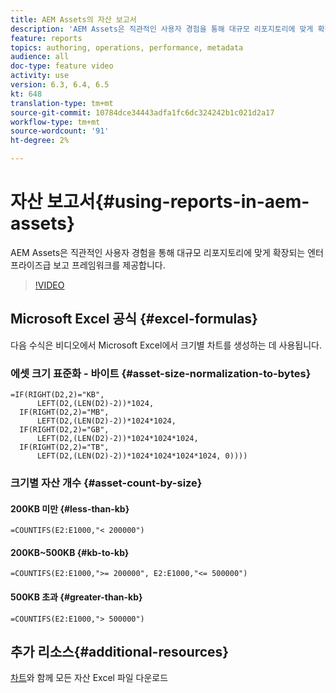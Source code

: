 ```yaml
---
title: AEM Assets의 자산 보고서
description: 'AEM Assets은 직관적인 사용자 경험을 통해 대규모 리포지토리에 맞게 확장되는 엔터프라이즈급 보고 프레임워크를 제공합니다. '
feature: reports
topics: authoring, operations, performance, metadata
audience: all
doc-type: feature video
activity: use
version: 6.3, 6.4, 6.5
kt: 648
translation-type: tm+mt
source-git-commit: 10784dce34443adfa1fc6dc324242b1c021d2a17
workflow-type: tm+mt
source-wordcount: '91'
ht-degree: 2%

---
```



# 자산 보고서{#using-reports-in-aem-assets}

AEM Assets은 직관적인 사용자 경험을 통해 대규모 리포지토리에 맞게 확장되는 엔터프라이즈급 보고 프레임워크를 제공합니다.

>[!VIDEO](https://video.tv.adobe.com/v/22140/?quality=12&learn=on)

## Microsoft Excel 공식 {#excel-formulas}

다음 수식은 비디오에서 Microsoft Excel에서 크기별 차트를 생성하는 데 사용됩니다.

### 에셋 크기 표준화 - 바이트 {#asset-size-normalization-to-bytes}

```
=IF(RIGHT(D2,2)="KB",
      LEFT(D2,(LEN(D2)-2))*1024,
  IF(RIGHT(D2,2)="MB",
      LEFT(D2,(LEN(D2)-2))*1024*1024,
  IF(RIGHT(D2,2)="GB",
      LEFT(D2,(LEN(D2)-2))*1024*1024*1024,
  IF(RIGHT(D2,2)="TB",
      LEFT(D2,(LEN(D2)-2))*1024*1024*1024*1024, 0))))
```

### 크기별 자산 개수 {#asset-count-by-size}

#### 200KB 미만 {#less-than-kb}

```
=COUNTIFS(E2:E1000,"< 200000")
```

#### 200KB~500KB {#kb-to-kb}

```
=COUNTIFS(E2:E1000,">= 200000", E2:E1000,"<= 500000")
```

#### 500KB 초과 {#greater-than-kb}

```
=COUNTIFS(E2:E1000,"> 500000")
```

## 추가 리소스{#additional-resources}

[차트](./assets/asset-reports/all-assets.xlsx)와 함께 모든 자산 Excel 파일 다운로드
